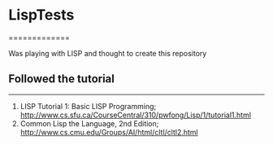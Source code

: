 # LispTests
=============

Was playing with LISP and thought to create this repository

## Followed the tutorial
-------------------------

1. LISP Tutorial 1: Basic LISP Programming; http://www.cs.sfu.ca/CourseCentral/310/pwfong/Lisp/1/tutorial1.html
2. Common Lisp the Language, 2nd Edition; http://www.cs.cmu.edu/Groups/AI/html/cltl/cltl2.html

